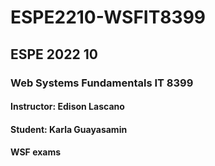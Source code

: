 # ESPE2210-WSFIT8399
## ESPE 2022 10 
### Web Systems Fundamentals  IT 8399
#### Instructor: Edison Lascano

#### Student: Karla Guayasamin
#### WSF  exams
